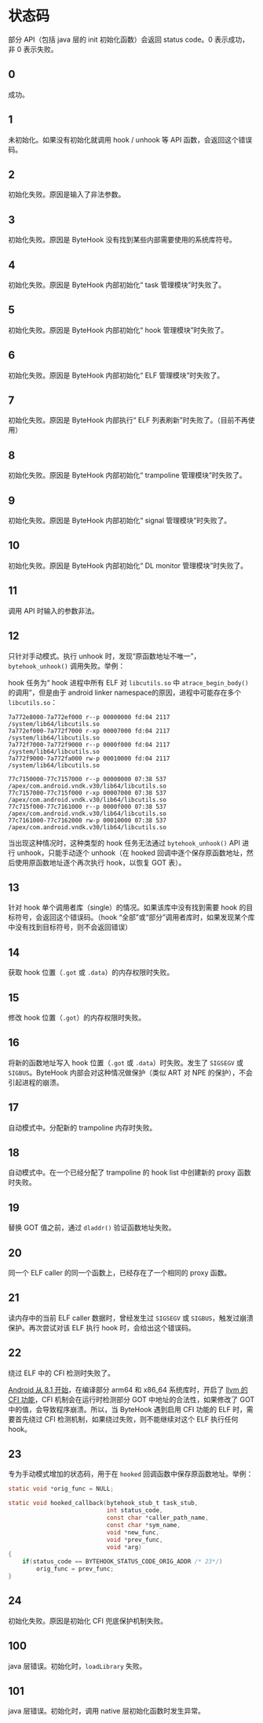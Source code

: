 # 状态码


部分 API（包括 java 层的 init 初始化函数）会返回 status code。0 表示成功，非 0 表示失败。

## 0

成功。

## 1

未初始化。如果没有初始化就调用 hook / unhook 等 API 函数，会返回这个错误码。

## 2

初始化失败。原因是输入了非法参数。

## 3

初始化失败。原因是 ByteHook 没有找到某些内部需要使用的系统库符号。

## 4

初始化失败。原因是 ByteHook 内部初始化“ task 管理模块”时失败了。

## 5

初始化失败。原因是 ByteHook 内部初始化“ hook 管理模块”时失败了。

## 6

初始化失败。原因是 ByteHook 内部初始化“ ELF 管理模块”时失败了。

## 7

初始化失败。原因是 ByteHook 内部执行“ ELF 列表刷新”时失败了。（目前不再使用）

## 8

初始化失败。原因是 ByteHook 内部初始化“ trampoline 管理模块”时失败了。

## 9

初始化失败。原因是 ByteHook 内部初始化“ signal 管理模块”时失败了。

## 10

初始化失败。原因是 ByteHook 内部初始化“ DL monitor 管理模块”时失败了。

## 11

调用 API 时输入的参数非法。

## 12

只针对手动模式。执行 unhook 时，发现“原函数地址不唯一”，`bytehook_unhook()` 调用失败。举例：

hook 任务为“ hook 进程中所有 ELF 对 `libcutils.so` 中 `atrace_begin_body()` 的调用”，但是由于 android linker namespace的原因，进程中可能存在多个 `libcutils.so`：

```shell title="/proc/self/maps"
7a772e8000-7a772ef000 r--p 00000000 fd:04 2117  /system/lib64/libcutils.so
7a772ef000-7a772f7000 r-xp 00007000 fd:04 2117  /system/lib64/libcutils.so
7a772f7000-7a772f9000 r--p 0000f000 fd:04 2117  /system/lib64/libcutils.so
7a772f9000-7a772fa000 rw-p 00010000 fd:04 2117  /system/lib64/libcutils.so

77c7150000-77c7157000 r--p 00000000 07:38 537   /apex/com.android.vndk.v30/lib64/libcutils.so
77c7157000-77c715f000 r-xp 00007000 07:38 537   /apex/com.android.vndk.v30/lib64/libcutils.so
77c715f000-77c7161000 r--p 0000f000 07:38 537   /apex/com.android.vndk.v30/lib64/libcutils.so
77c7161000-77c7162000 rw-p 00010000 07:38 537   /apex/com.android.vndk.v30/lib64/libcutils.so
```

当出现这种情况时，这种类型的 hook 任务无法通过 `bytehook_unhook()` API 进行 unhook，只能手动逐个 unhook（在 hooked 回调中逐个保存原函数地址，然后使用原函数地址逐个再次执行 hook，以恢复 GOT 表）。

## 13
针对 hook 单个调用者库（single）的情况。如果该库中没有找到需要 hook 的目标符号，会返回这个错误码。（hook “全部”或“部分”调用者库时，如果发现某个库中没有找到目标符号，则不会返回错误）

## 14

获取 hook 位置（`.got` 或 `.data`）的内存权限时失败。

## 15

修改 hook 位置（`.got`）的内存权限时失败。

## 16

将新的函数地址写入 hook 位置（`.got` 或 `.data`）时失败。发生了 `SIGSEGV` 或 `SIGBUS`。ByteHook 内部会对这种情况做保护（类似 ART 对 NPE 的保护），不会引起进程的崩溃。

## 17

自动模式中。分配新的 trampoline 内存时失败。

## 18

自动模式中。在一个已经分配了 trampoline 的 hook list 中创建新的 proxy 函数时失败。

## 19

替换 GOT 值之前，通过 `dladdr()` 验证函数地址失败。

## 20

同一个 ELF caller 的同一个函数上，已经存在了一个相同的 proxy 函数。

## 21

读内存中的当前 ELF caller 数据时，曾经发生过 `SIGSEGV` 或 `SIGBUS`，触发过崩溃保护。再次尝试对该 ELF 执行 hook 时，会给出这个错误码。

## 22

绕过 ELF 中的 CFI 检测时失败了。

[Android 从 8.1 开始](https://source.android.com/devices/tech/debug/cfi)，在编译部分 arm64 和 x86_64 系统库时，开启了 [llvm 的 CFI 功能](https://clang.llvm.org/docs/ControlFlowIntegrity.html)，CFI 机制会在运行时检测部分 GOT 中地址的合法性，如果修改了 GOT 中的值，会导致程序崩溃。所以，当 ByteHook 遇到启用 CFI 功能的 ELF 时，需要首先绕过 CFI 检测机制，如果绕过失败，则不能继续对这个 ELF 执行任何 hook。

## 23

专为手动模式增加的状态码，用于在 `hooked` 回调函数中保存原函数地址。举例：

```C
static void *orig_func = NULL;

static void hooked_callback(bytehook_stub_t task_stub, 
                            int status_code,
                            const char *caller_path_name,
                            const char *sym_name,
                            void *new_func,
                            void *prev_func,
                            void *arg)
{
    if(status_code == BYTEHOOK_STATUS_CODE_ORIG_ADDR /* 23*/)
        orig_func = prev_func;
}
```

## 24

初始化失败。原因是初始化 CFI 兜底保护机制失败。

## 100

java 层错误。初始化时，`loadLibrary` 失败。

## 101

java 层错误。初始化时，调用 native 层初始化函数时发生异常。
